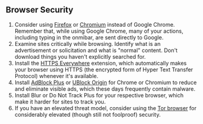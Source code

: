 
## Browser Security

1. Consider using [Firefox](https://www.mozilla.org/en-US/firefox/new/) or [Chromium](https://www.chromium.org/Home) instead of Google Chrome. Remember that, while using Google Chrome, many of your actions, including typing in the onmibar, are sent directly to Google.
3. Examine sites critically while browsing. Identify what is an advertisement or solicitation and what is "normal" content. Don't download things you haven't explicitly searched for.
2. Install the [HTTPS Everywhere](https://www.eff.org/https-everywhere) extension, which automatically makes your browser using HTTPS (the encrypted form of Hyper Text Transfer Protocol) whenever it's available.
4. Install [AdBlock Plus](https://adblockplus.org/) or [UBlock Origin](https://chrome.google.com/webstore/detail/ublock-origin/cjpalhdlnbpafiamejdnhcphjbkeiagm?hl=en) for Chrome or Chromium to reduce and eliminate visible ads, which these days frequently contain malware.
5. Install Blur or Do Not Track Plus for your respective browser, which make it harder for sites to track you.
5. If you have an elevated threat model, consider using the [Tor browser](https://www.torproject.org/) for considerably elevated (though still not foolproof) security.


